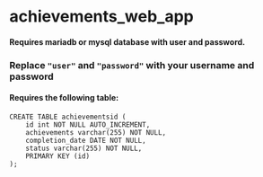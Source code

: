 # achievements_web_app
#### Requires mariadb or mysql database with user and password.
### Replace `"user"` and `"password"` with your username and password
#### Requires the following table:
```
CREATE TABLE achievementsid (
    id int NOT NULL AUTO_INCREMENT,
    achievements varchar(255) NOT NULL,
    completion_date DATE NOT NULL,
    status varchar(255) NOT NULL,
    PRIMARY KEY (id)
); 
```
